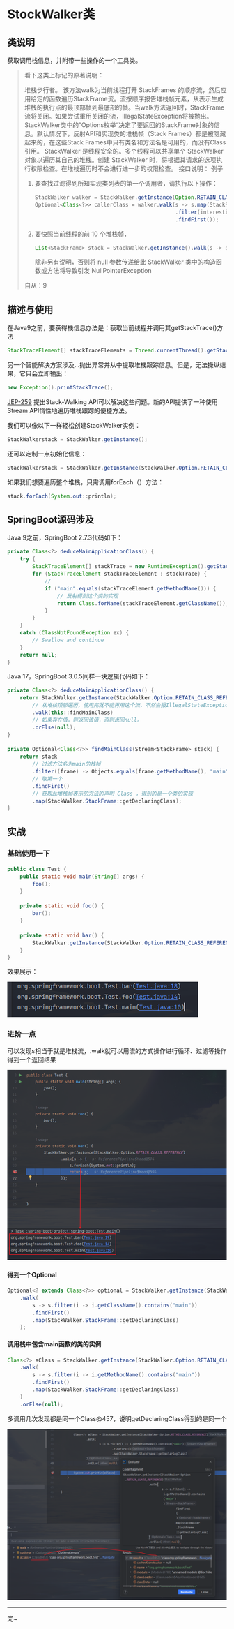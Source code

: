 # StockWalker类

## 类说明

获取调用栈信息，并附带一些操作的一个工具类。

> 看下这类上标记的原著说明：
>
> 堆栈步行者。
> 该方法walk为当前线程打开 StackFrames 的顺序流，然后应用给定的函数遍历StackFrame流。流按顺序报告堆栈帧元素，从表示生成堆栈的执行点的最顶部帧到最底部的帧。当walk方法返回时，StackFrame流将关闭。如果尝试重用关闭的流，IllegalStateException将被抛出。
> StackWalker类中的”Options枚举“决定了要返回的StackFrame对象的信息。默认情况下，反射API和实现类的堆栈帧（Stack Frames）都是被隐藏起来的，在这些Stack Frames中只有类名和方法名是可用的，而没有Class引用。
> StackWalker 是线程安全的。多个线程可以共享单个 StackWalker 对象以遍历其自己的堆栈。创建  StackWalker 时，将根据其请求的选项执行权限检查。在堆栈遍历时不会进行进一步的权限检查。
> 接口说明：
> 例子
>
> 1. 要查找过滤得到所知实现类列表的第一个调用者，请执行以下操作：
>     ```java
>     StackWalker walker = StackWalker.getInstance(Option.RETAIN_CLASS_REFERENCE);
>     Optional<Class<?>> callerClass = walker.walk(s -> s.map(StackFrame::getDeclaringClass)
>                                                  .filter(interestingClasses::contains)
>                                                  .findFirst());
>     ```
>
>     
> 2. 要快照当前线程的前 10 个堆栈帧，
>     ```java
>     List<StackFrame> stack = StackWalker.getInstance().walk(s -> s.limit(10).collect(Collectors.toList()));
>     ```
>
>     除非另有说明，否则将 null 参数传递给此 StackWalker 类中的构造函数或方法将导致引发 NullPointerException
>
> 自从：9

## 描述与使用

在Java9之前，要获得栈信息办法是：获取当前线程并调用其getStackTrace()方法

```java
StackTraceElement[] stackTraceElements = Thread.currentThread().getStackTrace();
```

另一个智能解决方案涉及...抛出异常并从中提取堆栈跟踪信息。但是，无法操纵结果，它只会立即输出：

```java
new Exception().printStackTrace();
```

[JEP-259](http://openjdk.java.net/jeps/259) 提出Stack-Walking API可以解决这些问题。新的API提供了一种使用Stream API惰性地遍历堆栈跟踪的便捷方法。

我们可以像以下一样轻松创建StackWalker实例：

```java
StackWalkerstack = StackWalker.getInstance();
```

还可以定制一点初始化信息：

```java
StackWalkerstack = StackWalker.getInstance(StackWalker.Option.RETAIN_CLASS_REFERENCE);
```

如果我们想要遍历整个堆栈，只需调用forEach（）方法：

```java
stack.forEach(System.out::println);
```



## SpringBoot源码涉及

Java 9之前，SpringBoot 2.7.3代码如下：

```java
private Class<?> deduceMainApplicationClass() {
    try {
        StackTraceElement[] stackTrace = new RuntimeException().getStackTrace();
        for (StackTraceElement stackTraceElement : stackTrace) {
            // 
            if ("main".equals(stackTraceElement.getMethodName())) {
                // 反射得到这个类的实现
                return Class.forName(stackTraceElement.getClassName());
            }
        }
    }
    catch (ClassNotFoundException ex) {
        // Swallow and continue
    }
    return null;
}
```

Java 17，SpringBoot 3.0.5同样一块逻辑代码如下：

```java
private Class<?> deduceMainApplicationClass() {
    return StackWalker.getInstance(StackWalker.Option.RETAIN_CLASS_REFERENCE)
        // 从堆栈顶部遍历，使用完就不能再用这个流，不然会报IllegalStateException
        .walk(this::findMainClass)
        // 如果存在值，则返回该值，否则返回null。
	    .orElse(null);
}

private Optional<Class<?>> findMainClass(Stream<StackFrame> stack) {
    return stack
        // 过滤方法名为main的栈帧
        .filter((frame) -> Objects.equals(frame.getMethodName(), "main"))
        // 取第一个
        .findFirst()
        // 获取此堆栈帧表示的方法的声明 Class ，得到的是一个类的实现
        .map(StackWalker.StackFrame::getDeclaringClass);
}
```

## 实战

### 基础使用一下

```java
public class Test {
	public static void main(String[] args) {
		foo();
	}

	private static void foo() {
		bar();
	}

	private static void bar() {
		StackWalker.getInstance(StackWalker.Option.RETAIN_CLASS_REFERENCE).forEach(System.out::println);
	}
}
```

效果展示：

![image-20230404144508926](./img/StockWalker/image-20230404144508926.png)

### 进阶一点

可以发现s相当于就是堆栈流，.walk就可以用流的方式操作进行循环、过滤等操作得到一个返回结果

![image-20230404145652756](./img/StockWalker/image-20230404145652756.png)

#### 得到一个Optional

```java
Optional<? extends Class<?>> optional = StackWalker.getInstance(StackWalker.Option.RETAIN_CLASS_REFERENCE)
    .walk(
        s -> s.filter(i -> i.getClassName().contains("main"))
        .findFirst()
        .map(StackWalker.StackFrame::getDeclaringClass)
    );
```

#### 调用栈中包含main函数的类的实例

```java
Class<?> aClass = StackWalker.getInstance(StackWalker.Option.RETAIN_CLASS_REFERENCE)
    .walk(
        s -> s.filter(i -> i.getMethodName().contains("main"))
        .findFirst()
        .map(StackWalker.StackFrame::getDeclaringClass)
    )
    .orElse(null);
```

多调用几次发现都是同一个Class@457，说明getDeclaringClass得到的是同一个

![image-20230404151001427](./img/StockWalker/image-20230404151001427.png)



---

完~
